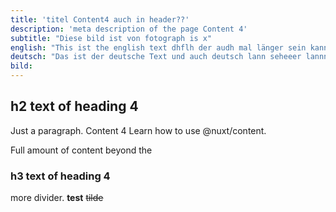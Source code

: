 ```yaml
---
title: 'titel Content4 auch in header??'
description: 'meta description of the page Content 4'
subtitle: "Diese bild ist von fotograph is x"
english: "This ist the english text dhflh der audh mal länger sein kann und über mehrerer zeilen geht...was mpaiiertiert dannnn"
deutsch: "Das ist der deutsche Text und auch deutsch lann seheeer lannnnnnnngggg sein und mehr als englisch in die zeilen gehen....dddkkljlfkjkls lkjklj flkjlk klfdjdlk jkldj glkjdfkl lkjgkldj gkljk dlkjgkl lkj glkjdjjg lkdj jgj dkfl jglkjlj ldjgkjfg dlk jglkdgjfjg dlgklj halllo hallo "
bild: 
---
```


## h2 text of heading 4

Just a paragraph. Content 4
Learn how to use @nuxt/content.
<!--more-->
Full amount of content beyond the

### h3 text of heading 4

more divider. **test** ~~tilde~~
